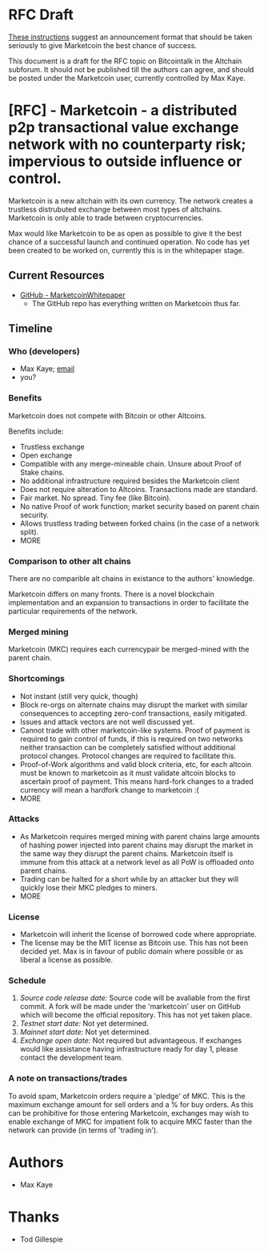 # RFC Draft

[These instructions](https://en.bitcoin.it/wiki/Alt-chain_release_RFC) suggest an announcement format that should be taken seriously to give Marketcoin the best chance of success.

This document is a draft for the RFC topic on Bitcointalk in the Altchain subforum. It should not be published till the authors can agree, and should be posted under the Marketcoin user, currently controlled by Max Kaye.

# [RFC] - Marketcoin - a distributed p2p transactional value exchange network with no counterparty risk; impervious to outside influence or control.

Marketcoin is a new altchain with its own currency. The network creates a trustless distrubuted exchange between most types of altchains. Marketcoin is only able to trade between cryptocurrencies.

Max would like Marketcoin to be as open as possible to give it the best chance of a successful launch and continued operation. No code has yet been created to be worked on, currently this is in the whitepaper stage.

## Current Resources

* [GitHub - MarketcoinWhitepaper](https://github.com/XertroV/MarketcoinWhitepaper)
    * The GitHub repo has everything written on Marketcoin thus far.

## Timeline

### Who (developers)

* Max Kaye; [email](mailto:m@xk.io)
* you?

### Benefits

Marketcoin does not compete with Bitcoin or other Altcoins.

Benefits include:

* Trustless exchange
* Open exchange
* Compatible with any merge-mineable chain. Unsure about Proof of Stake chains.
* No additional infrastructure required besides the Marketcoin client
* Does not require alteration to Altcoins. Transactions made are standard.
* Fair market. No spread. Tiny fee (like Bitcoin).
* No native Proof of work function; market security based on parent chain security.
* Allows trustless trading between forked chains (in the case of a network split).
* MORE

### Comparison to other alt chains

There are no comparible alt chains in existance to the authors' knowledge.

Marketcoin differs on many fronts. There is a novel blockchain implementation and an expansion to transactions in order to facilitate the particular requirements of the network.

### Merged mining

Marketcoin (MKC) requires each currencypair be merged-mined with the parent chain.

### Shortcomings

* Not instant (still very quick, though)
* Block re-orgs on alternate chains may disrupt the market with similar consequences to accepting zero-conf transactions, easily mitigated.
* Issues and attack vectors are not well discussed yet.
* Cannot trade with other marketcoin-like systems. Proof of payment is required to gain control of funds, if this is required on two networks neither transaction can be completely satisfied without additional protocol changes. Protocol changes are required to facilitate this.
* Proof-of-Work algorithms and valid block criteria, etc, for each altcoin must be known to marketcoin as it must validate altcoin blocks to ascertain proof of payment. This means hard-fork changes to a traded currency will mean a hardfork change to marketcoin :(
* MORE

### Attacks

* As Marketcoin requires merged mining with parent chains large amounts of hashing power injected into parent chains may disrupt the market in the same way they disrupt the parent chains. Marketcoin itself is immune from this attack at a network level as all PoW is offloaded onto parent chains.
* Trading can be halted for a short while by an attacker but they will quickly lose their MKC pledges to miners.
* MORE

### License

* Marketcoin will inherit the license of borrowed code where appropriate.
* The license may be the MIT license as Bitcoin use. This has not been decided yet. Max is in favour of public domain where possible or as liberal a license as possible.

### Schedule

1. *Source code release date:* Source code will be avaliable from the first commit. A fork will be made under the 'marketcoin' user on GitHub which will become the official repository. This has not yet taken place.
2. *Testnet start date:* Not yet determined.
3. *Mainnet start date:* Not yet determined.
4. *Exchange open date:* Not required but advantageous. If exchanges would like assistance having infrastructure ready for day 1, please contact the development team.

### A note on transactions/trades

To avoid spam, Marketcoin orders require a 'pledge' of MKC. This is the maximum exchange amount for sell orders and a % for buy orders. As this can be prohibitive for those entering Marketcoin, exchanges may wish to enable exchange of MKC for impatient folk to acquire MKC faster than the network can provide (in terms of 'trading in').

# Authors

* Max Kaye

# Thanks

* Tod Gillespie